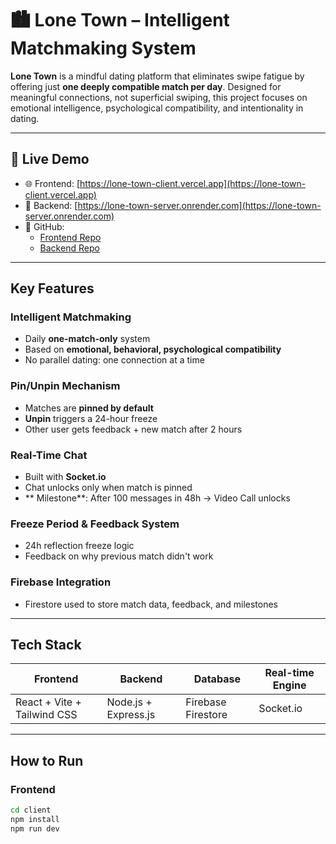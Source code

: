 # 🏙️ Lone Town – Intelligent Matchmaking System

**Lone Town** is a mindful dating platform that eliminates swipe fatigue by offering just **one deeply compatible match per day**. Designed for meaningful connections, not superficial swiping, this project focuses on emotional intelligence, psychological compatibility, and intentionality in dating.

---

## 🚀 Live Demo

- 🌐 Frontend: [https://lone-town-client.vercel.app](https://lone-town-client.vercel.app)
- 🔌 Backend: [https://lone-town-server.onrender.com](https://lone-town-server.onrender.com)
- 📁 GitHub:
  - [Frontend Repo](https://github.com/akshayvarma121/lone-town-client)
  - [Backend Repo](https://github.com/akshayvarma121/lone-town-server)

---

##  Key Features

###  Intelligent Matchmaking
- Daily **one-match-only** system
- Based on **emotional, behavioral, psychological compatibility**
- No parallel dating: one connection at a time

### Pin/Unpin Mechanism
- Matches are **pinned by default**
- **Unpin** triggers a 24-hour freeze
- Other user gets feedback + new match after 2 hours

###  Real-Time Chat
- Built with **Socket.io**
- Chat unlocks only when match is pinned
- ** Milestone**: After 100 messages in 48h → Video Call unlocks

### Freeze Period & Feedback System
- 24h reflection freeze logic
- Feedback on why previous match didn't work

### Firebase Integration
- Firestore used to store match data, feedback, and milestones

---

##  Tech Stack

| Frontend         | Backend         | Database           | Real-time Engine |
|------------------|------------------|---------------------|------------------|
| React + Vite + Tailwind CSS | Node.js + Express.js | Firebase Firestore | Socket.io |

---

## How to Run

###  Frontend

```bash
cd client
npm install
npm run dev
